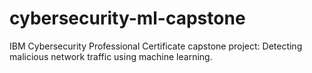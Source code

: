 # cybersecurity-ml-capstone
IBM Cybersecurity Professional Certificate capstone project: Detecting malicious network traffic using machine learning.
